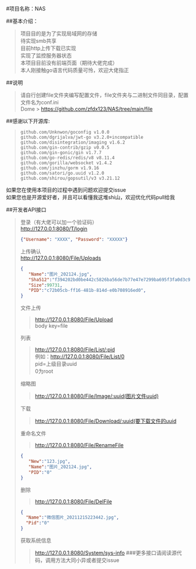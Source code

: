 #项目名称：NAS

##基本介绍：</br>
>项目目的是为了实现局域网的存储</br>
>待实现smb共享</br>
>目前http上传下载已实现</br>
>实现了监控服务器状态</br>
>本项目目前没有前端页面（期待大佬完成）</br>
>本人刚接触go语言代码质量可怜，欢迎大佬指正</br>

##说明
>请自行创建file文件夹编写配置文件，file文件夹与二进制文件同目录，配置文件名为conf.ini </br>
> Dome > https://github.com/zfdx123/NAS/tree/main/file

##感谢以下开源库:</br>
>`github.com/Unknwon/goconfig v1.0.0`</br>
>`github.com/dgrijalva/jwt-go v3.2.0+incompatible`</br>
>`github.com/disintegration/imaging v1.6.2`</br>
>`github.com/gin-contrib/gzip v0.0.5`</br>
>`github.com/gin-gonic/gin v1.7.7`</br>
>`github.com/go-redis/redis/v8 v8.11.4`</br>
>`github.com/gorilla/websocket v1.4.2`</br>
>`github.com/jinzhu/gorm v1.9.16`</br>
>`github.com/satori/go.uuid v1.2.0`</br>
>`github.com/shirou/gopsutil/v3 v3.21.12`</br>

如果您在使用本项目的过程中遇到问题欢迎提交issue</br>
如果您也是开源爱好者，并且可以看懂我这堆shi山，欢迎优化代码pull给我</br>

##开发者API接口
>登录（有大佬可以加一个验证码）</br>
> http://127.0.0.1:8080/T/login </br>
> ``` json 
> {"Username": "XXXX", "Password": "XXXXX"}
> ```
> 
> 上传确认 </br>
> http://127.0.0.1:8080/File/Uploads </br>
> ``` json
> {
>    "Name":"图片_202124.jpg",
>    "Sha512":"f394202bd0be442c5826ba56de7b77e47e7299ba695f3fa0d3c99",
>    "Size":99731,
>    "PID":"c72b05cb-ff16-481b-814d-e0b708916ed0",
> }
> ```
> 
> 文件上传 </br>
> >http://127.0.0.1:8080/File/Upload </br>
> >body key=file
> 
> 列表 </br>
> >http://127.0.0.1:8080/File/List/:pid </br>
> >例如：http://127.0.0.1:8080/File/List/0 </br>
> >pid=上级目录uuid </br>
> >0为root
> 
> 缩略图 </br>
> >http://127.0.0.1:8080/File/Image/:uuid(图片文件uuid)
> 
> 下载 </br>
> >http://127.0.0.1:8080/File/Download/:uuid(要下载文件的uuid
> 
> 重命名文件</br>
> >http://127.0.0.1:8080/File/RenameFile </br>
> ```json
> {
>    "New":"123.jpg",
>    "Name":"图片_202124.jpg",
>    "PID":"0"
> }
> ```
> 删除 </br>
> >http://127.0.0.1:8080/File/DelFile </br>
> ```json
> {
>   "Name":"微信图片_20211215223442.jpg",
>   "Pid":"0"
> }
> ```
> 获取系统信息 </br>
> >http://127.0.0.1:8080/System/sys-info
> ###更多接口请阅读源代码，调用方法大同小异或者提交issue
